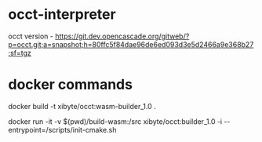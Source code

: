 # occt-interpreter

occt version - https://git.dev.opencascade.org/gitweb/?p=occt.git;a=snapshot;h=80ffc5f84dae96de6ed093d3e5d2466a9e368b27;sf=tgz

# docker commands

docker build -t xibyte/occt:wasm-builder_1.0 .

docker run -it -v $(pwd)/build-wasm:/src xibyte/occt:builder_1.0 -i --entrypoint=/scripts/init-cmake.sh  
